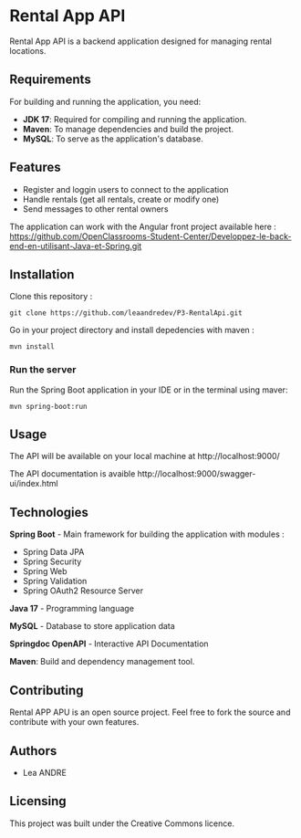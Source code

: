 # Rental App API

Rental App API is a backend application designed for managing rental locations.

## Requirements

For building and running the application, you need:
- **JDK 17**: Required for compiling and running the application.
- **Maven**: To manage dependencies and build the project.
- **MySQL**: To serve as the application's database.

## Features
- Register and loggin users to connect to the application
- Handle rentals (get all rentals, create or modify one)
- Send messages to other rental owners

The application can work with the Angular front project available here :
https://github.com/OpenClassrooms-Student-Center/Developpez-le-back-end-en-utilisant-Java-et-Spring.git

## Installation

Clone this repository :

```
git clone https://github.com/leaandredev/P3-RentalApi.git
```

Go in your project directory and install depedencies with maven :

```
mvn install
```

### Run the server

Run the Spring Boot application in your IDE or in the terminal using maver:

```
mvn spring-boot:run
```

## Usage

The API will be available on your local machine at http://localhost:9000/

The API documentation is avaible http://localhost:9000/swagger-ui/index.html

## Technologies

**Spring Boot** - Main framework for building the application with modules :
- Spring Data JPA
- Spring Security
- Spring Web
- Spring Validation
- Spring OAuth2 Resource Server

**Java 17** - Programming language

**MySQL** - Database to store application data

**Springdoc OpenAPI** - Interactive API Documentation

**Maven**: Build and dependency management tool.

## Contributing

Rental APP APU is an open source project. Feel free to fork the source and contribute with your own features.

## Authors

- Lea ANDRE

## Licensing

This project was built under the Creative Commons licence.
